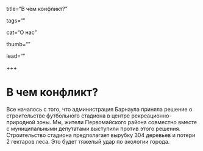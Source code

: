 title=“В чем конфликт?”

tags=“”

cat=“O нас”

thumb=“”

lead=“”

+++

# В чем конфликт?

Все началось с того, что администрация Барнаула приняла решение о строительстве футбольного стадиона в центре рекреационно-природной зоны. Мы, жители Первомайского района совместно вместе с муниципальными депутатами выступили против этого решения. Строительство стадиона предполагает вырубку 304 деревьев и потери 2 гектаров леса. Это будет тяжелый удар по экологии города.

